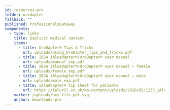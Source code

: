 ```yaml
---
id: resources-pro
folder: urodapter
fallback: ""
published: ProfessionalsGateway
components:
  - type: links
    title: Explicit medical content
    items:
      - title: UroDapter® Tips & Tricks
        url: uploads/Using_UroDapter_Tips_and_Tricks.pdf
      - title: IBSA iAluadapter®/UroDapter® user manual
        url: uploads/manual_exp.pdf
      - title: IBSA iAluadapter®/UroDapter® user manual – female
        url: uploads/female_exp.pdf
      - title: IBSA iAluadapter®/UroDapter® user manual – male
        url: uploads/male_exp.pdf
      - title: iAluAdapter® tip sheet for patients
        url: https://ialuril.co.uk/wp-content/uploads/2020/05/1233_iAluradapterTipSheetPatients_St03.pdf
    marker: /uploads/bxs-file-pdf.svg
    anchor: downloads-pro
---
```

